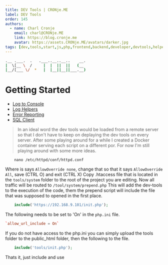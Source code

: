```yaml
---
title: DEV Tools | CRONje.ME
label: DEV Tools
order: 145
authors:
  - name: Charl Cronje
    email: charl@CRONje.ME
    link: https://blog.cronje.me
    avatar: https://assets.CRONje.ME/avatars/darker.jpg
tags: [dev,tools,start,js,php,frontend,backend,developer,devtools,helpers,log]
---
```

```sh
.__ .___.  .   .___..__..__..    __.
|  \[__ \  /     |  |  ||  ||   (__ 
|__/[___ \/  *   |  |__||__||___.__)
```
# Getting Started

- [Log to Console](consoleLog.md)
- [Log Helpers](logHelpers.md)
- [Error Reporting](errorReporting.md)
- [SQL Client](adminer.md)


> In an ideal word the dev tools would be loaded from a remote server so that I don't have to keep on deplaying the dev tools on every server. After some playing around for a while I created a Docker container serving each script on a different por. For now I'm still playing around with some more ideas.

```shell
    nano /etc/httpd/conf/httpd.conf
```

Where is says `AllowOverride none`, change that so that it says `AllowOverride All`, save (CTRL O) and exit (CTRL X)
Copy .htaccess file that is located in the `tools/system` folder to the root of the project you are editing. Now all traffic will be routed to `/tool/system/prepend.php`
This will add the dev-tools to the execution of the code, them the prepend script will include the file that was supposed to opened in the first place.

```php
    include('https://192.168.9.101/init.php');
```

The following needs to be set to 'On' in the `php.ini` file.

```conf
`allow_url_include = On`
```

If you do not have access to the php.ini you can simply upload the tools folder to the public_html folder, then the following to the file.

```php
    include('tools/init.php');
```

Thats it, just include and use
